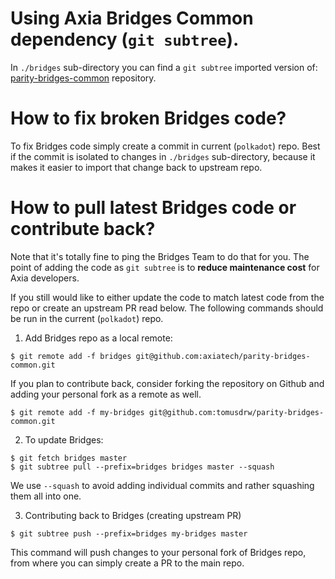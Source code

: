 # Using Axia Bridges Common dependency (`git subtree`).

In `./bridges` sub-directory you can find a `git subtree` imported version of:
[parity-bridges-common](https://github.com/axiatech/parity-bridges-common/) repository.

# How to fix broken Bridges code?

To fix Bridges code simply create a commit in current (`polkadot`) repo. Best if
the commit is isolated to changes in `./bridges` sub-directory, because it makes
it easier to import that change back to upstream repo.

# How to pull latest Bridges code or contribute back?

Note that it's totally fine to ping the Bridges Team to do that for you. The point
of adding the code as `git subtree` is to **reduce maintenance cost** for Axia
developers.

If you still would like to either update the code to match latest code from the repo
or create an upstream PR read below. The following commands should be run in the 
current (`polkadot`) repo.

1. Add Bridges repo as a local remote:
```
$ git remote add -f bridges git@github.com:axiatech/parity-bridges-common.git
```

If you plan to contribute back, consider forking the repository on Github and adding
your personal fork as a remote as well.
```
$ git remote add -f my-bridges git@github.com:tomusdrw/parity-bridges-common.git
```

2. To update Bridges:
```
$ git fetch bridges master
$ git subtree pull --prefix=bridges bridges master --squash
````

We use `--squash` to avoid adding individual commits and rather squashing them
all into one.

3. Contributing back to Bridges (creating upstream PR)
```
$ git subtree push --prefix=bridges my-bridges master
```
This command will push changes to your personal fork of Bridges repo, from where
you can simply create a PR to the main repo.
